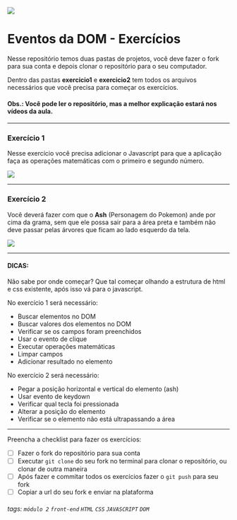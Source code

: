 ![](https://i.imgur.com/xG74tOh.png)

# Eventos da DOM - Exercícios


Nesse repositório temos duas pastas de projetos, você deve fazer o fork para sua conta e depois clonar o repositório para o seu computador.

Dentro das pastas **exercicio1** e **exercicio2** tem todos os arquivos necessários que você precisa para começar os exercícios.


#### Obs.: Você pode ler o repositório, mas a melhor explicação estará nos vídeos da aula.

---

### Exercício 1

Nesse exercício você precisa adicionar o Javascript para que a aplicação faça as operações matemáticas com o primeiro e segundo número.

![](https://i.imgur.com/b4Ct3w5.png)



--- 

### Exercício 2
Você deverá fazer com que o **Ash** (Personagem do Pokemon) ande por cima da grama, sem que ele possa sair para a área preta e também não deve passar pelas árvores que ficam ao lado esquerdo da tela.


![](https://i.imgur.com/jkbc4cO.png)


---


#### **DICAS:**
Não sabe por onde começar? Que tal começar olhando a estrutura de html e css existente, após isso vá para o javascript.

No exercício 1 será necessário:
- Buscar elementos no DOM
- Buscar valores dos elementos no DOM
- Verificar se os campos foram preenchidos
- Usar o evento de clique
- Executar operações matemáticas 
- Limpar campos
- Adicionar resultado no elemento

No exercício 2 será necessário:
- Pegar a posição horizontal e vertical do elemento (ash)
- Usar evento de keydown
- Verificar qual tecla foi pressionada
- Alterar a posição do elemento
- Verificar se o elemento não está ultrapassando a área

---

Preencha a checklist para fazer os exercícios:

-   [ ] Fazer o fork do repositório para sua conta
-   [ ] Executar `git clone` do seu fork no terminal para clonar o repositório, ou clonar de outra maneira
-   [ ] Após fazer e commitar todos os exercícios fazer o `git push` para seu fork
-   [ ] Copiar a url do seu fork e enviar na plataforma

###### tags: `módulo 2` `front-end` `HTML` `CSS` `JAVASCRIPT` `DOM`
